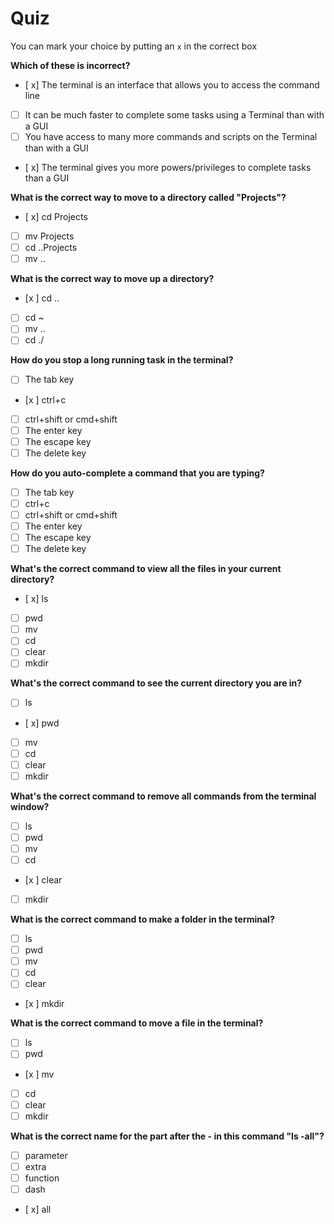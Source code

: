 # Quiz

You can mark your choice by putting an `x` in the correct box

**Which of these is incorrect?**

- [ x] The terminal is an interface that allows you to access the command line
- [ ] It can be much faster to complete some tasks using a Terminal than with a GUI
- [ ] You have access to many more commands and scripts on the Terminal than with a GUI
- [ x] The terminal gives you more powers/privileges to complete tasks than a GUI

**What is the correct way to move to a directory called "Projects"?**

- [ x] cd Projects
- [ ] mv Projects
- [ ] cd ..Projects
- [ ] mv ..

**What is the correct way to move up a directory?**

- [x ] cd ..
- [ ] cd ~
- [ ] mv ..
- [ ] cd ./

**How do you stop a long running task in the terminal?**

- [ ] The tab key
- [x ] ctrl+c
- [ ] ctrl+shift or cmd+shift
- [ ] The enter key
- [ ] The escape key
- [ ] The delete key

**How do you auto-complete a command that you are typing?**

- [ ] The tab key
- [ ] ctrl+c
- [ ] ctrl+shift or cmd+shift
- [ ] The enter key
- [ ] The escape key
- [ ] The delete key

**What's the correct command to view all the files in your current directory?**

- [ x] ls
- [ ] pwd
- [ ] mv
- [ ] cd
- [ ] clear
- [ ] mkdir

**What's the correct command to see the current directory you are in?**

- [ ] ls
- [ x] pwd
- [ ] mv
- [ ] cd
- [ ] clear
- [ ] mkdir

**What's the correct command to remove all commands from the terminal window?**

- [ ] ls
- [ ] pwd
- [ ] mv
- [ ] cd
- [x ] clear
- [ ] mkdir

**What is the correct command to make a folder in the terminal?**

- [ ] ls
- [ ] pwd
- [ ] mv
- [ ] cd
- [ ] clear
- [x ] mkdir

**What is the correct command to move a file in the terminal?**

- [ ] ls
- [ ] pwd
- [x ] mv
- [ ] cd
- [ ] clear
- [ ] mkdir

**What is the correct name for the part after the - in this command "ls -all"?**

- [ ] parameter
- [ ] extra
- [ ] function
- [ ] dash
- [ x] all
